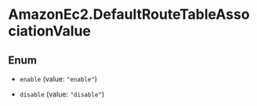 # AmazonEc2.DefaultRouteTableAssociationValue

## Enum


* `enable` (value: `"enable"`)

* `disable` (value: `"disable"`)


